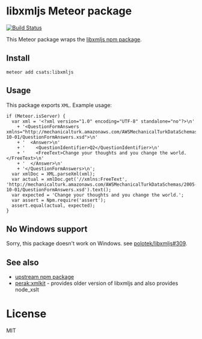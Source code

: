 # libxmljs Meteor package

[![Build Status](https://travis-ci.org/csats/meteor-npm-libxmljs.svg?branch=master)](https://travis-ci.org/csats/meteor-npm-libxmljs)

This Meteor package wraps the [libxmljs npm package](https://www.npmjs.com/package/libxmljs).

## Install

    meteor add csats:libxmljs

## Usage

This package exports `XML`. Example usage:

    if (Meteor.isServer) {
      var xml = '<?xml version="1.0" encoding="UTF-8" standalone="no"?>\n'
        + '<QuestionFormAnswers xmlns="http://mechanicalturk.amazonaws.com/AWSMechanicalTurkDataSchemas/2005-10-01/QuestionFormAnswers.xsd">\n'
        + '  <Answer>\n'
        + '    <QuestionIdentifier>Q2</QuestionIdentifier>\n'
        + '    <FreeText>Change your thoughts and you change the world.</FreeText>\n'
        + '  </Answer>\n'
        + '</QuestionFormAnswers>\n';
      var xmlDoc = XML.parseXml(xml);
      var actual = xmlDoc.get('//xmlns:FreeText', 'http://mechanicalturk.amazonaws.com/AWSMechanicalTurkDataSchemas/2005-10-01/QuestionFormAnswers.xsd').text();
      var expected = 'Change your thoughts and you change the world.';
      var assert = Npm.require('assert');
      assert.equal(actual, expected);
    }

## No Windows support

Sorry, this package doesn't work on Windows. see
[polotek/libxmljs#309](https://github.com/polotek/libxmljs/issues/309).

## See also

* [upstream npm package](https://www.npmjs.com/package/libxmljs)
* [perak:xmlkit](https://atmospherejs.com/perak/xmlkit) - provides older version of
  libxmljs and also provides node\_xslt

# License

MIT
